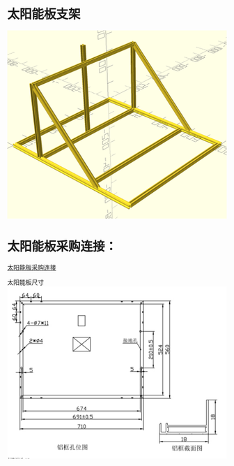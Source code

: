 # 太阳能板支架
![preview.png](./preview.png)

# 太阳能板采购连接：

[太阳能板采购连接](https://item.taobao.com/item.htm?_u=mgtea8a2d9&id=702273010557&spm=a1z09.2.0.0.3dbd2e8dP7YLAk&skuId=4950754125213)

太阳能板尺寸
![太阳能板尺寸](./solar_panel.png)

